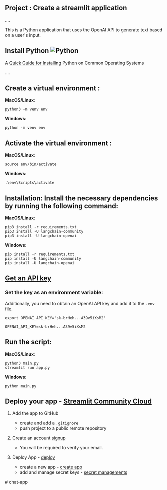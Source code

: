 ## Project : Create a streamlit application
....
>  
This is a Python application that uses the OpenAI API to generate text based on a user's input.

## **Install Python** ![Python](img/python_65.png)

A [Quick Guide for Installing](https://github.com/PackeTsar/Install-Python/blob/master/README.md#install-python-) Python on Common Operating Systems

....

## Create a virtual environment :

**MacOS/Linux**:
```
python3 -m venv env
```
**Windows**:
```
python -m venv env
```

## Activate the virtual environment :
**MacOS/Linux**:
```
source env/bin/activate
```
**Windows**:
```
.\env\Scripts\activate
```

## Installation: Install the necessary dependencies by running the following command:
**MacOS/Linux**:
```
pip3 install -r requirements.txt
pip3 install -U langchain-community
pip3 install -U langchain-openai
```
**Windows**:
```
pip install -r requirements.txt
pip install -U langchain-community
pip install -U langchain-openai
```

## [Get an API key](https://platform.openai.com/account/api-keys)

### Set the key as an environment variable:
Additionally, you need to obtain an OpenAI API key and add it to the `.env` file.

`export OPENAI_API_KEY='sk-brHeh...A39v5iXsM2'`

```
OPENAI_API_KEY=sk-brHeh...A39v5iXsM2
```

## Run the script:

**MacOS/Linux**:
```
python3 main.py
streamlit run app.py
```
**Windows**:
```
python main.py
```

## Deploy your app - [Streamlit Community Cloud](https://docs.streamlit.io/deploy/streamlit-community-cloud/deploy-your-app)

1.  Add the app to GitHub
    - create and add a `.gitignore` 
    - push project to a public remote repository

2. Create an account [signup](https://share.streamlit.io/signup)
    - You will be required to verify your email.

3. Deploy App - [deploy](https://docs.streamlit.io/deploy/streamlit-community-cloud/deploy-your-app)
   
    - create a new app - [create app](https://share.streamlit.io/new)
    - add and manage secret keys - [secret managements](https://docs.streamlit.io/deploy/streamlit-community-cloud/deploy-your-app/secrets-management)

#   c h a t - a p p  
 